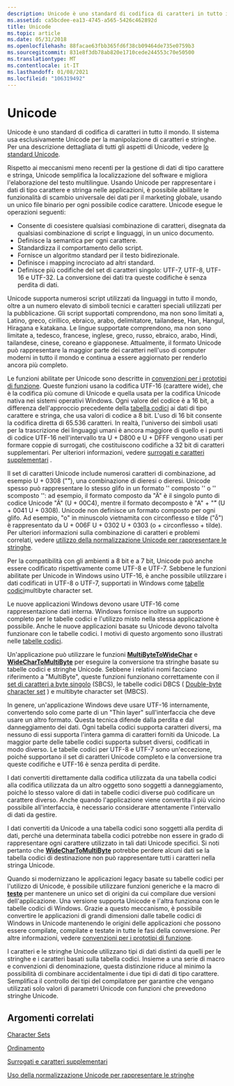 ```yaml
---
description: Unicode è uno standard di codifica di caratteri in tutto il mondo. Il sistema usa esclusivamente Unicode per la manipolazione di caratteri e stringhe. Per una descrizione dettagliata di tutti gli aspetti di Unicode, vedere lo standard Unicode.
ms.assetid: ca5bcdee-ea13-4745-a565-5426c462892d
title: Unicode
ms.topic: article
ms.date: 05/31/2018
ms.openlocfilehash: 88facae63fbb365fd6f38cb09464de735e0759b3
ms.sourcegitcommit: 831e8f3db78ab820e1710cede244553c70e50500
ms.translationtype: MT
ms.contentlocale: it-IT
ms.lasthandoff: 01/08/2021
ms.locfileid: "106319492"
---
```

# <a name="unicode"></a>Unicode

Unicode è uno standard di codifica di caratteri in tutto il mondo. Il sistema usa esclusivamente Unicode per la manipolazione di caratteri e stringhe. Per una descrizione dettagliata di tutti gli aspetti di Unicode, vedere [lo standard Unicode](https://www.unicode.org/standard/standard.html).

Rispetto ai meccanismi meno recenti per la gestione di dati di tipo carattere e stringa, Unicode semplifica la localizzazione del software e migliora l'elaborazione del testo multilingue. Usando Unicode per rappresentare i dati di tipo carattere e stringa nelle applicazioni, è possibile abilitare le funzionalità di scambio universale dei dati per il marketing globale, usando un unico file binario per ogni possibile codice carattere. Unicode esegue le operazioni seguenti:

-   Consente di coesistere qualsiasi combinazione di caratteri, disegnata da qualsiasi combinazione di script e linguaggi, in un unico documento.
-   Definisce la semantica per ogni carattere.
-   Standardizza il comportamento dello script.
-   Fornisce un algoritmo standard per il testo bidirezionale.
-   Definisce i mapping incrociato ad altri standard.
-   Definisce più codifiche del set di caratteri singolo: UTF-7, UTF-8, UTF-16 e UTF-32. La conversione dei dati tra queste codifiche è senza perdita di dati.

Unicode supporta numerosi script utilizzati da linguaggi in tutto il mondo, oltre a un numero elevato di simboli tecnici e caratteri speciali utilizzati per la pubblicazione. Gli script supportati comprendono, ma non sono limitati a, Latino, greco, cirillico, ebraico, arabo, delimitatore, tailandese, Han, Hangul, Hiragana e katakana. Le lingue supportate comprendono, ma non sono limitate a, tedesco, francese, inglese, greco, russo, ebraico, arabo, Hindi, tailandese, cinese, coreano e giapponese. Attualmente, il formato Unicode può rappresentare la maggior parte dei caratteri nell'uso di computer moderni in tutto il mondo e continua a essere aggiornato per renderlo ancora più completo.

Le funzioni abilitate per Unicode sono descritte in [convenzioni per i prototipi di funzione](conventions-for-function-prototypes.md). Queste funzioni usano la codifica UTF-16 (carattere wide), che è la codifica più comune di Unicode e quella usata per la codifica Unicode nativa nei sistemi operativi Windows. Ogni valore del codice è a 16 bit, a differenza dell'approccio precedente della [tabella codici](code-pages.md) ai dati di tipo carattere e stringa, che usa valori di codice a 8 bit. L'uso di 16 bit consente la codifica diretta di 65.536 caratteri. In realtà, l'universo dei simboli usati per la trascrizione dei linguaggi umani è ancora maggiore di quello e i punti di codice UTF-16 nell'intervallo tra U + D800 e U + DFFF vengono usati per formare coppie di surrogati, che costituiscono codifiche a 32 bit di caratteri supplementari. Per ulteriori informazioni, vedere [surrogati e caratteri supplementari](surrogates-and-supplementary-characters.md) .

Il set di caratteri Unicode include numerosi caratteri di combinazione, ad esempio U + 0308 ("̈"), una combinazione di dieresi o dieresi. Unicode spesso può rappresentare lo stesso glifo in un formato '' composto '' o '' scomposto '': ad esempio, il formato composto da "Ä" è il singolo punto di codice Unicode "Ä" (U + 00C4), mentre il formato decomposto è "A" + "̈" (U + 0041 U + 0308). Unicode non definisce un formato composto per ogni glifo. Ad esempio, "o" in minuscolo vietnamita con circonflesso e tilde ("ỗ") è rappresentato da U + 006F U + 0302 U + 0303 (o + circonflesso + tilde). Per ulteriori informazioni sulla combinazione di caratteri e problemi correlati, vedere [utilizzo della normalizzazione Unicode per rappresentare le stringhe](using-unicode-normalization-to-represent-strings.md).

Per la compatibilità con gli ambienti a 8 bit e a 7 bit, Unicode può anche essere codificato rispettivamente come UTF-8 e UTF-7. Sebbene le funzioni abilitate per Unicode in Windows usino UTF-16, è anche possibile utilizzare i dati codificati in UTF-8 o UTF-7, supportati in Windows come [tabelle codici](code-pages.md)multibyte character set.

Le nuove applicazioni Windows devono usare UTF-16 come rappresentazione dati interna. Windows fornisce inoltre un supporto completo per le tabelle codici e l'utilizzo misto nella stessa applicazione è possibile. Anche le nuove applicazioni basate su Unicode devono talvolta funzionare con le tabelle codici. I motivi di questo argomento sono illustrati nelle [tabelle codici](code-pages.md).

Un'applicazione può utilizzare le funzioni [**MultiByteToWideChar**](/windows/win32/api/Stringapiset/nf-stringapiset-multibytetowidechar) e [**WideCharToMultiByte**](/windows/win32/api/Stringapiset/nf-stringapiset-widechartomultibyte) per eseguire la conversione tra stringhe basate su tabelle codici e stringhe Unicode. Sebbene i relativi nomi facciano riferimento a "MultiByte", queste funzioni funzionano correttamente con il [set di caratteri a byte singolo](single-byte-character-sets.md) (SBCS), le tabelle codici DBCS ( [Double-byte character set](double-byte-character-sets.md) ) e multibyte character set (MBCS).

In genere, un'applicazione Windows deve usare UTF-16 internamente, convertendo solo come parte di un "Thin layer" sull'interfaccia che deve usare un altro formato. Questa tecnica difende dalla perdita e dal danneggiamento dei dati. Ogni tabella codici supporta caratteri diversi, ma nessuno di essi supporta l'intera gamma di caratteri forniti da Unicode. La maggior parte delle tabelle codici supporta subset diversi, codificati in modo diverso. Le tabelle codici per UTF-8 e UTF-7 sono un'eccezione, poiché supportano il set di caratteri Unicode completo e la conversione tra queste codifiche e UTF-16 è senza perdita di perdite.

I dati convertiti direttamente dalla codifica utilizzata da una tabella codici alla codifica utilizzata da un altro oggetto sono soggetti a danneggiamento, poiché lo stesso valore di dati in tabelle codici diverse può codificare un carattere diverso. Anche quando l'applicazione viene convertita il più vicino possibile all'interfaccia, è necessario considerare attentamente l'intervallo di dati da gestire.

I dati convertiti da Unicode a una tabella codici sono soggetti alla perdita di dati, perché una determinata tabella codici potrebbe non essere in grado di rappresentare ogni carattere utilizzato in tali dati Unicode specifici. Si noti pertanto che [**WideCharToMultiByte**](/windows/win32/api/Stringapiset/nf-stringapiset-widechartomultibyte) potrebbe perdere alcuni dati se la tabella codici di destinazione non può rappresentare tutti i caratteri nella stringa Unicode.

Quando si modernizzano le applicazioni legacy basate su tabelle codici per l'utilizzo di Unicode, è possibile utilizzare funzioni generiche e la macro di [**testo**](/windows/win32/api/Winnt/nf-winnt-text) per mantenere un unico set di origini da cui compilare due versioni dell'applicazione. Una versione supporta Unicode e l'altra funziona con le tabelle codici di Windows. Grazie a questo meccanismo, è possibile convertire le applicazioni di grandi dimensioni dalle tabelle codici di Windows in Unicode mantenendo le origini delle applicazioni che possono essere compilate, compilate e testate in tutte le fasi della conversione. Per altre informazioni, vedere [convenzioni per i prototipi di funzione](conventions-for-function-prototypes.md).

I caratteri e le stringhe Unicode utilizzano tipi di dati distinti da quelli per le stringhe e i caratteri basati sulla tabella codici. Insieme a una serie di macro e convenzioni di denominazione, questa distinzione riduce al minimo la possibilità di combinare accidentalmente i due tipi di dati di tipo carattere. Semplifica il controllo dei tipi del compilatore per garantire che vengano utilizzati solo valori di parametri Unicode con funzioni che prevedono stringhe Unicode.

## <a name="related-topics"></a>Argomenti correlati

<dl> <dt>

[Character Sets](character-sets.md)
</dt> <dt>

[Ordinamento](sorting.md)
</dt> <dt>

[Surrogati e caratteri supplementari](surrogates-and-supplementary-characters.md)
</dt> <dt>

[Uso della normalizzazione Unicode per rappresentare le stringhe](using-unicode-normalization-to-represent-strings.md)
</dt> </dl>

 

 



